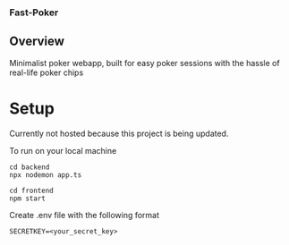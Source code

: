 ### Fast-Poker

## Overview
Minimalist poker webapp, built for easy poker sessions with the hassle of real-life poker chips

# Setup
Currently not hosted because this project is being updated.

To run on your local machine

```
cd backend
npx nodemon app.ts
```

```
cd frontend
npm start
```

Create .env file with the following format
```
SECRETKEY=<your_secret_key>

```

